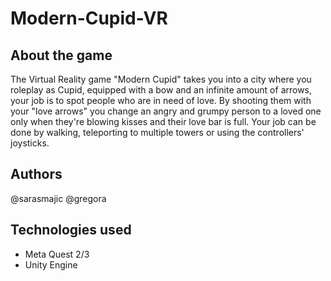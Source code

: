 # Modern-Cupid-VR


## About the game
The Virtual Reality game "Modern Cupid" takes you into a city where you roleplay as Cupid, equipped with a bow and an infinite amount of arrows, your job is to spot people who are in need of love. By shooting them with your "love arrows" you change an angry and grumpy person to a loved one only when they're blowing kisses and their love bar is full. Your job can be done by walking, teleporting to multiple towers or using the controllers' joysticks.  


## Authors
@sarasmajic
@gregora

## Technologies used
- Meta Quest 2/3
- Unity Engine
